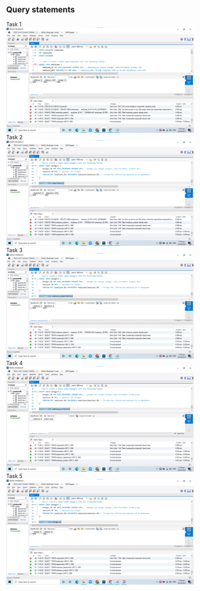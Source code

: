 ## Query statements

Task 1
![image alt](https://github.com/adrianlabor19/adrianlabor19/blob/56d93ae7d6fdfc38d348cbae9b511c59d6263f3f/Finals%20Task%201.%20Multi%20Level%20Company%20Database/image/Screenshot%202025-04-22%20115201.png)
Task 2
![image alt](https://github.com/adrianlabor19/adrianlabor19/blob/56d93ae7d6fdfc38d348cbae9b511c59d6263f3f/Finals%20Task%201.%20Multi%20Level%20Company%20Database/image/Screenshot%202025-04-22%20115250.png)
Task 3
![image alt](https://github.com/adrianlabor19/adrianlabor19/blob/56d93ae7d6fdfc38d348cbae9b511c59d6263f3f/Finals%20Task%201.%20Multi%20Level%20Company%20Database/image/Screenshot%202025-04-22%20115336.png)
Task 4
![image alt](https://github.com/adrianlabor19/adrianlabor19/blob/56d93ae7d6fdfc38d348cbae9b511c59d6263f3f/Finals%20Task%201.%20Multi%20Level%20Company%20Database/image/Screenshot%202025-04-22%20115420.png)
Task 5
![image alt](https://github.com/adrianlabor19/adrianlabor19/blob/56d93ae7d6fdfc38d348cbae9b511c59d6263f3f/Finals%20Task%201.%20Multi%20Level%20Company%20Database/image/Screenshot%202025-04-22%20115505.png)
